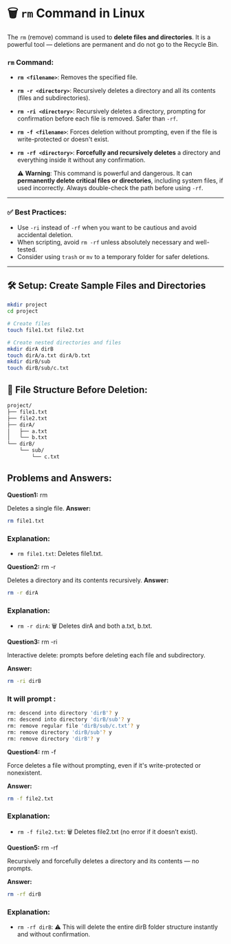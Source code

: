 # 🗑️ `rm` Command in Linux

The `rm` (remove) command is used to **delete files and directories**. It is a powerful tool — deletions are permanent and do not go to the Recycle Bin.

### `rm` Command:

- **`rm <filename>`**: Removes the specified file.

- **`rm -r <directory>`**: Recursively deletes a directory and all its contents (files and subdirectories).

- **`rm -ri <directory>`**: Recursively deletes a directory, prompting for confirmation before each file is removed. Safer than `-rf`.

- **`rm -f <filename>`**: Forces deletion without prompting, even if the file is write-protected or doesn't exist.

- **`rm -rf <directory>`**: **Forcefully and recursively deletes** a directory and everything inside it without any confirmation.

  ⚠️ **Warning**: This command is powerful and dangerous. It can **permanently delete critical files or directories**, including system files, if used incorrectly. Always double-check the path before using `-rf`.

---

### ✅ Best Practices:

- Use `-ri` instead of `-rf` when you want to be cautious and avoid accidental deletion.
- When scripting, avoid `rm -rf` unless absolutely necessary and well-tested.
- Consider using `trash` or `mv` to a temporary folder for safer deletions.

---
## 🛠️ Setup: Create Sample Files and Directories
```bash
mkdir project
cd project

# Create files
touch file1.txt file2.txt

# Create nested directories and files
mkdir dirA dirB
touch dirA/a.txt dirA/b.txt
mkdir dirB/sub
touch dirB/sub/c.txt
```
## 📁 File Structure Before Deletion:
```bash
project/
├── file1.txt
├── file2.txt
├── dirA/
│   ├── a.txt
│   └── b.txt
└── dirB/
    └── sub/
        └── c.txt
```


## Problems and Answers:


**Question1:**
rm <filename>

Deletes a single file.
**Answer:**
```bash
rm file1.txt
```

### Explanation:

- `rm file1.txt`:  Deletes file1.txt.

**Question2:**
rm -r <directory>

Deletes a directory and its contents recursively.
**Answer:**
```bash
rm -r dirA
```

### Explanation:

- `rm -r dirA`: 🗑️ Deletes dirA and both a.txt, b.txt.

**Question3:**
rm -ri <directory>

Interactive delete: prompts before deleting each file and subdirectory.

**Answer:**
```bash
rm -ri dirB
```

### It will prompt :
```bash
rm: descend into directory 'dirB'? y
rm: descend into directory 'dirB/sub'? y
rm: remove regular file 'dirB/sub/c.txt'? y
rm: remove directory 'dirB/sub'? y
rm: remove directory 'dirB'? y
```

**Question4:**
rm -f <file>

Force deletes a file without prompting, even if it's write-protected or nonexistent.

**Answer:**
```bash
rm -f file2.txt
```

### Explanation:

- `rm -f file2.txt`: 🗑️ Deletes file2.txt (no error if it doesn’t exist).


**Question5:**
rm -rf <directory>

Recursively and forcefully deletes a directory and its contents — no prompts.

**Answer:**
```bash
rm -rf dirB
```

### Explanation:

- `rm -rf dirB`: ⚠️ This will delete the entire dirB folder structure instantly and without confirmation.







